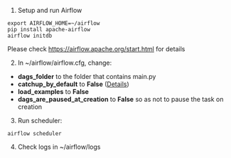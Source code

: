 1. Setup and run Airflow

```
export AIRFLOW_HOME=~/airflow
pip install apache-airflow
airflow initdb
```

Please check https://airflow.apache.org/start.html for details

2. In ~/airflow/airflow.cfg, change:

- **dags_folder** to the folder that contains main.py
- **catchup_by_default** to **False** ([Details](https://airflow.apache.org/scheduler.html?highlight=catchup_by_default#backfill-and-catchup))
- **load_examples** to **False**
- **dags_are_paused_at_creation** to **False** so as not to pause the task on creation


3. Run scheduler:

```
airflow scheduler
```

4. Check logs in ~/airflow/logs